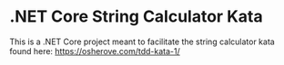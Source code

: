 # .NET Core String Calculator Kata

This is a .NET Core project meant to facilitate the string calculator kata found here: https://osherove.com/tdd-kata-1/

